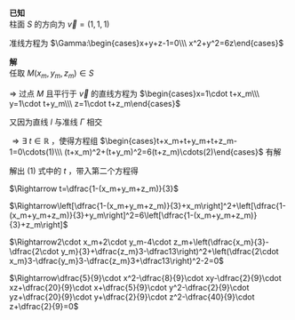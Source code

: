 **已知**  
柱面 $S$ 的方向为 $\vec v=(1,1,1)$  
  
准线方程为 $\Gamma:\begin{cases}x+y+z-1=0\\\ x^2+y^2=6z\end{cases}$  
  
**解**  
任取 $M(x_m,y_m,z_m)\in S$  
  
$\Rightarrow$ 过点 $M$ 且平行于 $\vec v$ 的直线方程为 $\begin{cases}x=1\cdot t+x_m\\\ y=1\cdot t+y_m\\\ z=1\cdot t+z_m\end{cases}$  
  
又因为直线 $l$ 与准线 $\Gamma$ 相交  
  
$\Rightarrow\exists\ t\in\mathbb R$ ，使得方程组 $\begin{cases}t+x_m+t+y_m+t+z_m-1=0\cdots(1)\\\ (t+x_m)^2+(t+y_m)^2=6(t+z_m)\cdots(2)\end{cases}$ 有解  
  
解出 $(1)$ 式中的 $t$ ，带入第二个方程得  
  
$\Rightarrow t=\dfrac{1-(x_m+y_m+z_m)}{3}$  
  
$\Rightarrow\left[\dfrac{1-(x_m+y_m+z_m)}{3}+x_m\right]^2+\left[\dfrac{1-(x_m+y_m+z_m)}{3}+y_m\right]^2=6\left[\dfrac{1-(x_m+y_m+z_m)}{3}+z_m\right]$  
  
$\Rightarrow2\cdot x_m+2\cdot y_m-4\cdot z_m+\left(\dfrac{x_m}{3}-\dfrac{2\cdot y_m}{3}+\dfrac{z_m}3-\dfrac13\right)^2+\left(\dfrac{2\cdot x_m}3-\dfrac{y_m}3-\dfrac{z_m}3+\dfrac13\right)^2-2=0$  
  
$\Rightarrow\dfrac{5}{9}\cdot x^2-\dfrac{8}{9}\cdot xy-\dfrac{2}{9}\cdot xz+\dfrac{20}{9}\cdot x+\dfrac{5}{9}\cdot y^2-\dfrac{2}{9}\cdot yz+\dfrac{20}{9}\cdot y+\dfrac{2}{9}\cdot z^2-\dfrac{40}{9}\cdot z+\dfrac{2}{9}=0$  
